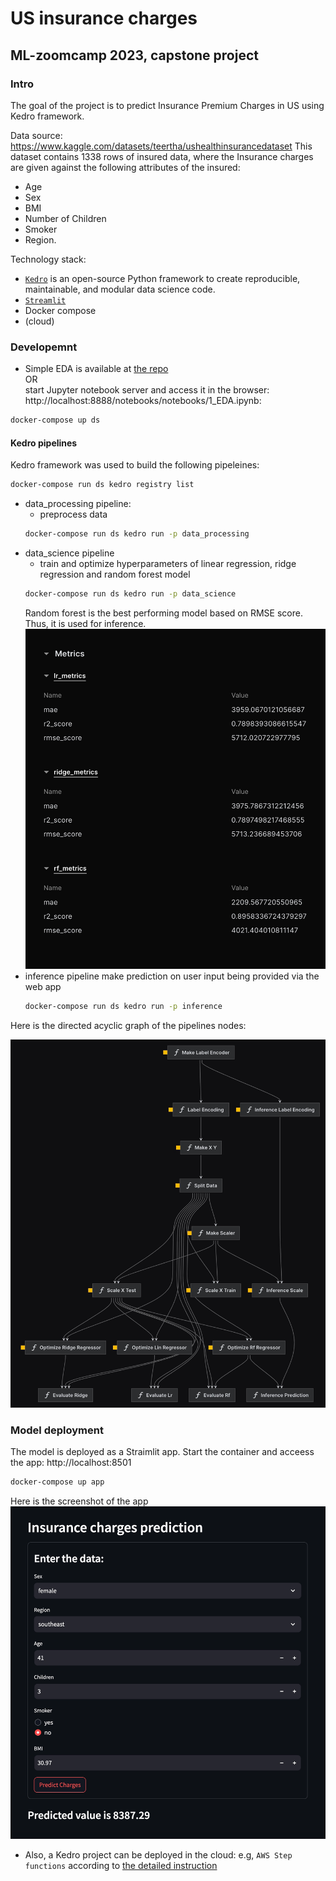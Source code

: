 # US insurance charges
## ML-zoomcamp 2023, capstone project

### Intro

The goal of the project is to predict Insurance Premium Charges in US using Kedro framework.

Data source: https://www.kaggle.com/datasets/teertha/ushealthinsurancedataset 
This dataset contains 1338 rows of insured data, where the Insurance charges are given against the following attributes of the insured: 
- Age
- Sex
- BMI
- Number of Children
- Smoker
- Region. 


Technology stack:
- [`Kedro`](https://kedro.org/)  is an open-source Python framework to create reproducible, maintainable, and modular data science code.
- [`Streamlit`](https://streamlit.io/)
- Docker compose
- (cloud)

### Developemnt

- Simple EDA is available at [the repo](src/us-insurance/notebooks/1_EDA.ipynb)  
OR  
start Jupyter notebook server and access it in the browser: http://localhost:8888/notebooks/notebooks/1_EDA.ipynb: 
```sh
docker-compose up ds
```
    
#### Kedro pipelines
Kedro framework was used to build the following pipeleines:
```sh
docker-compose run ds kedro registry list
```

- data_processing pipeline:
    - preprocess data 
    ```sh
    docker-compose run ds kedro run -p data_processing
    ```
- data_science pipeline
    - train and optimize hyperparameters of linear regression, ridge regression and random forest model
    ```sh
    docker-compose run ds kedro run -p data_science
    ```
    Random forest is the best performing model based on RMSE score. Thus, it is used for inference.
    !['metrics'](metrics.png)
- inference pipeline make prediction on user input being provided via the web app 
    ```sh
    docker-compose run ds kedro run -p inference
    ```
  
  
Here is the directed acyclic graph of the pipelines nodes:

!['streamlit'](kedro_pipeline.png)

### Model deployment
The model is deployed as a Straimlit app.
Start the container and acceess the app: http://localhost:8501
```sh
docker-compose up app
```

Here is the screenshot of the app
!['streamlit'](streamlit.png)

- Also, a Kedro project can be deployed in the cloud: e.g,  `AWS Step functions` according to [the detailed instruction](https://docs.kedro.org/en/stable/deployment/aws_step_functions.html)
